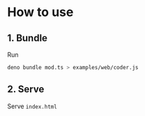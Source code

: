 # How to use

## 1. Bundle
Run
```sh
deno bundle mod.ts > examples/web/coder.js
```

## 2. Serve
Serve ```index.html```